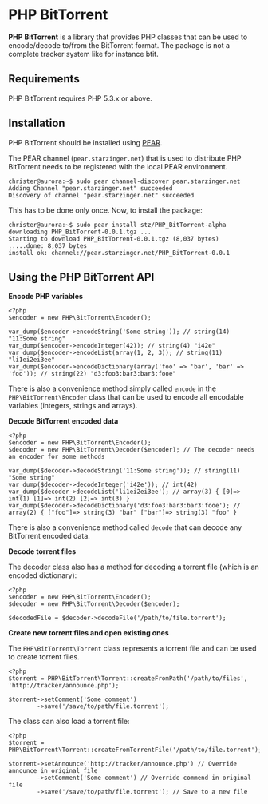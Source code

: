 PHP BitTorrent
==============
**PHP BitTorrent** is a library that provides PHP classes that can be used to encode/decode to/from the BitTorrent format. The package is not a complete tracker system like for instance btit.

Requirements
------------
PHP BitTorrent requires PHP 5.3.x or above.

Installation
------------
PHP BitTorrent should be installed using [PEAR](http://pear.php.net/).

The PEAR channel (`pear.starzinger.net`) that is used to distribute PHP BitTorrent needs to be registered with the local PEAR environment.

    christer@aurora:~$ sudo pear channel-discover pear.starzinger.net
    Adding Channel "pear.starzinger.net" succeeded
    Discovery of channel "pear.starzinger.net" succeeded

This has to be done only once. Now, to install the package:

    christer@aurora:~$ sudo pear install stz/PHP_BitTorrent-alpha
    downloading PHP_BitTorrent-0.0.1.tgz ...
    Starting to download PHP_BitTorrent-0.0.1.tgz (8,037 bytes)
    .....done: 8,037 bytes
    install ok: channel://pear.starzinger.net/PHP_BitTorrent-0.0.1

Using the PHP BitTorrent API
----------------------------
**Encode PHP variables**

    <?php
    $encoder = new PHP\BitTorrent\Encoder();

    var_dump($encoder->encodeString('Some string')); // string(14) "11:Some string"
    var_dump($encoder->encodeInteger(42)); // string(4) "i42e"
    var_dump($encoder->encodeList(array(1, 2, 3)); // string(11) "li1ei2ei3ee"
    var_dump($encoder->encodeDictionary(array('foo' => 'bar', 'bar' => 'foo')); // string(22) "d3:foo3:bar3:bar3:fooe"

There is also a convenience method simply called `encode` in the `PHP\BitTorrent\Encoder` class that can be used to encode all encodable variables (integers, strings and arrays).

**Decode BitTorrent encoded data**

    <?php
    $encoder = new PHP\BitTorrent\Encoder();
    $decoder = new PHP\BitTorrent\Decoder($encoder); // The decoder needs an encoder for some methods

    var_dump($decoder->decodeString('11:Some string')); // string(11) "Some string"
    var_dump($decoder->decodeInteger('i42e')); // int(42)
    var_dump($decoder->decodeList('li1ei2ei3ee'); // array(3) { [0]=> int(1) [1]=> int(2) [2]=> int(3) }
    var_dump($decoder->decodeDictionary('d3:foo3:bar3:bar3:fooe'); // array(2) { ["foo"]=> string(3) "bar" ["bar"]=> string(3) "foo" }

There is also a convenience method called `decode` that can decode any BitTorrent encoded data.

**Decode torrent files**

The decoder class also has a method for decoding a torrent file (which is an encoded dictionary):

    <?php
    $encoder = new PHP\BitTorrent\Encoder();
    $decoder = new PHP\BitTorrent\Decoder($encoder);

    $decodedFile = $decoder->decodeFile('/path/to/file.torrent');

**Create new torrent files and open existing ones**

The `PHP\BitTorrent\Torrent` class represents a torrent file and can be used to create torrent files.

    <?php
    $torrent = PHP\BitTorrent\Torrent::createFromPath('/path/to/files', 'http://tracker/announce.php');

    $torrent->setComment('Some comment')
            ->save('/save/to/path/file.torrent');

The class can also load a torrent file:

    <?php
    $torrent = PHP\BitTorrent\Torrent::createFromTorrentFile('/path/to/file.torrent');

    $torrent->setAnnounce('http://tracker/announce.php') // Override announce in original file
            ->setComment('Some comment') // Override commend in original file
            ->save('/save/to/path/file.torrent'); // Save to a new file
